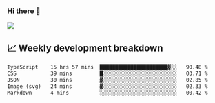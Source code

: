 ### Hi there 👋
<img align="center" src="https://github-readme-stats.vercel.app/api?username=Tumao727&show_icons=true&hide_title=true&theme=dracula" />


## 📈 Weekly development breakdown
<!--START_SECTION:waka-->

```txt
TypeScript    15 hrs 57 mins  ██████████████████████▓░░   90.48 %
CSS           39 mins         █░░░░░░░░░░░░░░░░░░░░░░░░   03.71 %
JSON          30 mins         ▓░░░░░░░░░░░░░░░░░░░░░░░░   02.85 %
Image (svg)   24 mins         ▓░░░░░░░░░░░░░░░░░░░░░░░░   02.33 %
Markdown      4 mins          ░░░░░░░░░░░░░░░░░░░░░░░░░   00.42 %
```

<!--END_SECTION:waka-->